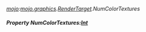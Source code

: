 _[mojo](../../modules/mojo/mojo-module.md):[mojo.graphics](../../modules/mojo/mojo-graphics.md).[RenderTarget](../../modules/mojo/mojo-graphics-rendertarget.md).NumColorTextures_
##### Property NumColorTextures:[Int](../../modules/wonkey/wonkey-types-int.md)
